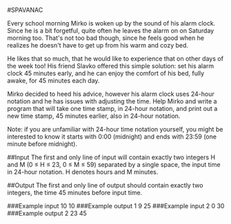 #SPAVANAC

Every school morning Mirko is woken up by the sound of his alarm clock. Since he is a bit forgetful, quite often he leaves the alarm on on Saturday morning too. That's not too bad though, since he feels good when he realizes he doesn't have to get up from his warm and cozy bed.

He likes that so much, that he would like to experience that on other days of the week too! His friend Slavko offered this simple solution: set his alarm clock 45 minutes early, and he can enjoy the comfort of his bed, fully awake, for 45 minutes each day.

Mirko decided to heed his advice, however his alarm clock uses 24-hour notation and he has issues with adjusting the time. Help Mirko and write a program that will take one time stamp, in 24-hour notation, and print out a new time stamp, 45 minutes earlier, also in 24-hour notation.

Note: if you are unfamiliar with 24-hour time notation yourself, you might be interested to know it starts with 0:00 (midnight) and ends with 23:59 (one minute before midnight).

##Input
The first and only line of input will contain exactly two integers H and M (0 ≤ H ≤ 23, 0 ≤ M ≤ 59) separated by a single space, the input time in 24-hour notation. H denotes hours and M minutes.

##Output
The first and only line of output should contain exactly two integers, the time 45 minutes before input time.

###Example input
10 10
###Example output 1 
9 25
###Example input 2 
0 30
###Example output 2 
23 45
